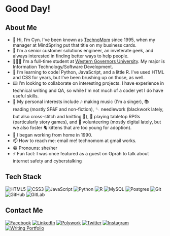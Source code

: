 # Good Day!

## About Me
- 👋 Hi, I’m Cyn. I've been known as [TechnoMom](https://technomom.com/) since 1995, when my manager at MindSpring put that title on my business cards.
- 👀 I’m a senior customer solutions engineer, an inveterate geek, and always interested in finding better ways to help people.
- 👩🏻‍🎓 I'm a full-time student at [Western Governors University](https://wgu.edu/). My major is Information Technology/Software Development.
- 🌱 I’m learning to code! Python, JavaScript, and a little R. I've used HTML and CSS for years, but I've been brushing up on those, as well.
- ⌨️ I’m looking to collaborate on interesting projects. I have experience in technical writing and QA, so while I'm not much of a coder yet I do have useful skills.
- 💜 My personal interests include 🎶 making music (I'm a singer), 📚 reading (mostly SF&F and non-fiction), 🪡 needlework (blackwork lately, but also cross-stitch and knitting 🧶), 🎲 playing tabletop RPGs (particularly story games), and 🫶 volunteering (mostly digital lately, but we also foster 🐈 kittens that are too young for adoption).
- 🏡 I began working from home in 1990.
- 📫 How to reach me: email me! technomom at gmail works.
- :grin: Pronouns: she/her
- :zap: Fun fact: I was once featured as a guest on Oprah to talk about internet safety and cyberstalking

## Tech Stack
![HTML5](https://img.shields.io/badge/html5-%23E34F26.svg?style=for-the-badge&logo=html5&logoColor=white) ![CSS3](https://img.shields.io/badge/css3-%231572B6.svg?style=for-the-badge&logo=css3&logoColor=white) ![JavaScript](https://img.shields.io/badge/javascript-%23323330.svg?style=for-the-badge&logo=javascript&logoColor=%23F7DF1E) ![Python](https://img.shields.io/badge/python-3670A0?style=for-the-badge&logo=python&logoColor=ffdd54) ![R](https://img.shields.io/badge/r-%23276DC3.svg?style=for-the-badge&logo=r&logoColor=white) ![MySQL](https://img.shields.io/badge/mysql-%2300f.svg?style=for-the-badge&logo=mysql&logoColor=white) ![Postgres](https://img.shields.io/badge/postgres-%23316192.svg?style=for-the-badge&logo=postgresql&logoColor=white) ![Git](https://img.shields.io/badge/git-%23F05033.svg?style=for-the-badge&logo=git&logoColor=white) ![GitHub](https://img.shields.io/badge/github-%23121011.svg?style=for-the-badge&logo=github&logoColor=white) ![GitLab](https://img.shields.io/badge/gitlab-%23181717.svg?style=for-the-badge&logo=gitlab&logoColor=white)

## Contact Me
[![Facebook](https://img.shields.io/badge/Facebook-%231877F2.svg?style=for-the-badge&logo=Facebook&logoColor=white)](https://facebook.com/technomom)  [![LinkedIn](https://img.shields.io/badge/LinkedIn-0077B5?style=for-the-badge&logo=linkedin&logoColor=white)](https://www.linkedin.com/in/cynarmistead) [![Polywork](https://img.shields.io/badge/Polywork-543DE0?style=for-the-badge&logo=polywork&logoColor=black)](https://www.polywork.com/technomom) [![Twitter](https://img.shields.io/badge/Twitter-1DA1F2?style=for-the-badge&logo=twitter&logoColor=white)](https://twitter.com/technomom) [![Instagram](https://img.shields.io/badge/Instagram-%23E4405F.svg?style=for-the-badge&logo=Instagram&logoColor=white)](https://instagram.com/bellamiaow/) [![Writing Portfolio](https://img.shields.io/badge/Portfolio-1DA1F2?style=for-the-badge&logo=website&logoColor=white)](https://cynarmistead.com/) 

<!---
TechnoMom/TechnoMom is a ✨ special ✨ repository because its `README.md` (this file) appears on your GitHub profile.
You can click the Preview link to take a look at your changes.
--->
